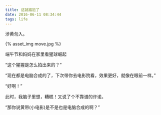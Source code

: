 ```yaml
---
title: 这就尴尬了
date: 2016-06-11 08:34:44
tags: life
---
```


涉黄勿入。

<!-- more -->

{% asset_img move.jpg %}


端午节和妈妈在家里看猩球崛起

“这个猩猩是怎么拍出来的？”

“现在都是电脑合成的了，下次带你去电影院看，效果更好，就像在眼前一样。”

“好啊！”

此时，我脑子里想，糟糕！又说了个不靠谱的许诺。

“那你说黄带(小电影)是不是也是电脑合成的啊？”

